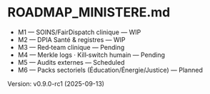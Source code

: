 # ROADMAP_MINISTERE.md

- M1 — SOINS/FairDispatch clinique — WIP
- M2 — DPIA Santé & registres — WIP
- M3 — Red‑team clinique — Pending
- M4 — Merkle logs · Kill‑switch humain — Pending
- M5 — Audits externes — Scheduled
- M6 — Packs sectoriels (Éducation/Énergie/Justice) — Planned

Version: v0.9.0-rc1 (2025-09-13)
